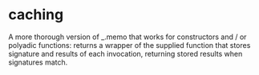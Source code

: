 caching
=======

A more thorough version of _.memo that works for constructors and / or polyadic functions: returns a wrapper of the supplied function that stores signature and results of each invocation, returning stored results when signatures match.
